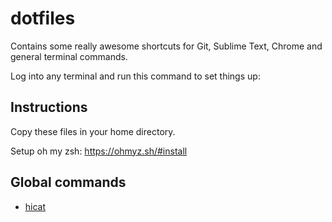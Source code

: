 # dotfiles

Contains some really awesome shortcuts for Git, Sublime Text, Chrome and general terminal commands.

Log into any terminal and run this command to set things up:

## Instructions

Copy these files in your home directory.

Setup oh my zsh: https://ohmyz.sh/#install

## Global commands

- [hicat](https://www.npmjs.com/package/hicat)
